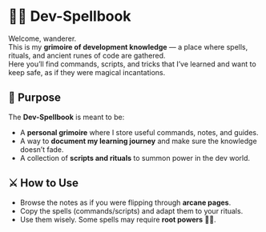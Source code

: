 # 🧙‍♂️ Dev-Spellbook

Welcome, wanderer.  
This is my **grimoire of development knowledge** — a place where spells, rituals, and ancient runes of code are gathered.  
Here you’ll find commands, scripts, and tricks that I’ve learned and want to keep safe, as if they were magical incantations.  



## 📜 Purpose

The **Dev-Spellbook** is meant to be:  
- A **personal grimoire** where I store useful commands, notes, and guides.  
- A way to **document my learning journey** and make sure the knowledge doesn’t fade.  
- A collection of **scripts and rituals** to summon power in the dev world.  



## ⚔️ How to Use

- Browse the notes as if you were flipping through **arcane pages**.  
- Copy the spells (commands/scripts) and adapt them to your rituals.  
- Use them wisely. Some spells may require **root powers** 🧙‍♂️. 
